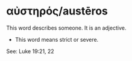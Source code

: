 # αὐστηρός/austēros
This word describes someone. It is an adjective.

* This word means strict or severe.

See: Luke 19:21, 22
